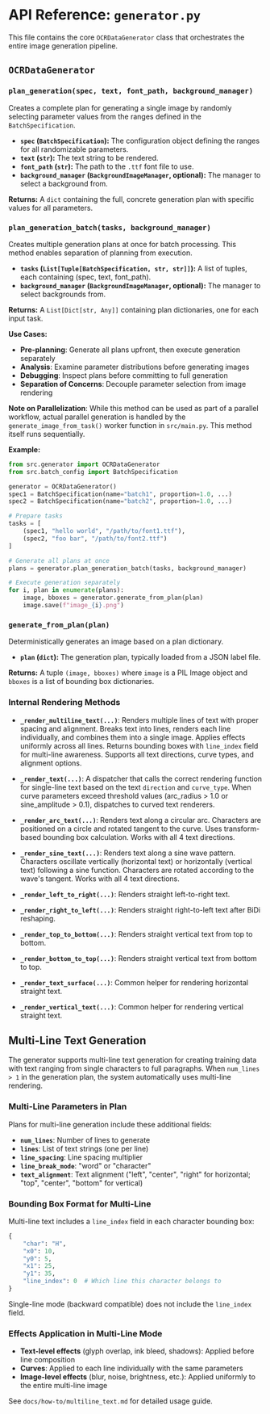 # API Reference: `generator.py`

This file contains the core `OCRDataGenerator` class that orchestrates the entire image generation pipeline.

## `OCRDataGenerator`

### `plan_generation(spec, text, font_path, background_manager)`

Creates a complete plan for generating a single image by randomly selecting parameter values from the ranges defined in the `BatchSpecification`.

- **`spec` (`BatchSpecification`):** The configuration object defining the ranges for all randomizable parameters.
- **`text` (`str`):** The text string to be rendered.
- **`font_path` (`str`):** The path to the `.ttf` font file to use.
- **`background_manager` (`BackgroundImageManager`, optional):** The manager to select a background from.

**Returns:** A `dict` containing the full, concrete generation plan with specific values for all parameters.

### `plan_generation_batch(tasks, background_manager)`

Creates multiple generation plans at once for batch processing. This method enables separation of planning from execution.

- **`tasks` (`List[Tuple[BatchSpecification, str, str]]`):** A list of tuples, each containing (spec, text, font_path).
- **`background_manager` (`BackgroundImageManager`, optional):** The manager to select backgrounds from.

**Returns:** A `List[Dict[str, Any]]` containing plan dictionaries, one for each input task.

**Use Cases:**
- **Pre-planning**: Generate all plans upfront, then execute generation separately
- **Analysis**: Examine parameter distributions before generating images
- **Debugging**: Inspect plans before committing to full generation
- **Separation of Concerns**: Decouple parameter selection from image rendering

**Note on Parallelization**: While this method can be used as part of a parallel workflow, actual parallel generation is handled by the `generate_image_from_task()` worker function in `src/main.py`. This method itself runs sequentially.

**Example:**
```python
from src.generator import OCRDataGenerator
from src.batch_config import BatchSpecification

generator = OCRDataGenerator()
spec1 = BatchSpecification(name="batch1", proportion=1.0, ...)
spec2 = BatchSpecification(name="batch2", proportion=1.0, ...)

# Prepare tasks
tasks = [
    (spec1, "hello world", "/path/to/font1.ttf"),
    (spec2, "foo bar", "/path/to/font2.ttf")
]

# Generate all plans at once
plans = generator.plan_generation_batch(tasks, background_manager)

# Execute generation separately
for i, plan in enumerate(plans):
    image, bboxes = generator.generate_from_plan(plan)
    image.save(f"image_{i}.png")
```

### `generate_from_plan(plan)`

Deterministically generates an image based on a plan dictionary.

- **`plan` (`dict`):** The generation plan, typically loaded from a JSON label file.

**Returns:** A tuple `(image, bboxes)` where `image` is a PIL Image object and `bboxes` is a list of bounding box dictionaries.

### Internal Rendering Methods

- **`_render_multiline_text(...)`**: Renders multiple lines of text with proper spacing and alignment. Breaks text into lines, renders each line individually, and combines them into a single image. Applies effects uniformly across all lines. Returns bounding boxes with `line_index` field for multi-line awareness. Supports all text directions, curve types, and alignment options.

- **`_render_text(...)`**: A dispatcher that calls the correct rendering function for single-line text based on the text `direction` and `curve_type`. When curve parameters exceed threshold values (arc_radius > 1.0 or sine_amplitude > 0.1), dispatches to curved text renderers.

- **`_render_arc_text(...)`**: Renders text along a circular arc. Characters are positioned on a circle and rotated tangent to the curve. Uses transform-based bounding box calculation. Works with all 4 text directions.

- **`_render_sine_text(...)`**: Renders text along a sine wave pattern. Characters oscillate vertically (horizontal text) or horizontally (vertical text) following a sine function. Characters are rotated according to the wave's tangent. Works with all 4 text directions.

- **`_render_left_to_right(...)`**: Renders straight left-to-right text.
- **`_render_right_to_left(...)`**: Renders straight right-to-left text after BiDi reshaping.
- **`_render_top_to_bottom(...)`**: Renders straight vertical text from top to bottom.
- **`_render_bottom_to_top(...)`**: Renders straight vertical text from bottom to top.
- **`_render_text_surface(...)`**: Common helper for rendering horizontal straight text.
- **`_render_vertical_text(...)`**: Common helper for rendering vertical straight text.

## Multi-Line Text Generation

The generator supports multi-line text generation for creating training data with text ranging from single characters to full paragraphs. When `num_lines > 1` in the generation plan, the system automatically uses multi-line rendering.

### Multi-Line Parameters in Plan

Plans for multi-line generation include these additional fields:

- **`num_lines`**: Number of lines to generate
- **`lines`**: List of text strings (one per line)
- **`line_spacing`**: Line spacing multiplier
- **`line_break_mode`**: "word" or "character"
- **`text_alignment`**: Text alignment ("left", "center", "right" for horizontal; "top", "center", "bottom" for vertical)

### Bounding Box Format for Multi-Line

Multi-line text includes a `line_index` field in each character bounding box:

```python
{
    "char": "H",
    "x0": 10,
    "y0": 5,
    "x1": 25,
    "y1": 35,
    "line_index": 0  # Which line this character belongs to
}
```

Single-line mode (backward compatible) does not include the `line_index` field.

### Effects Application in Multi-Line Mode

- **Text-level effects** (glyph overlap, ink bleed, shadows): Applied before line composition
- **Curves**: Applied to each line individually with the same parameters
- **Image-level effects** (blur, noise, brightness, etc.): Applied uniformly to the entire multi-line image

See `docs/how-to/multiline_text.md` for detailed usage guide.